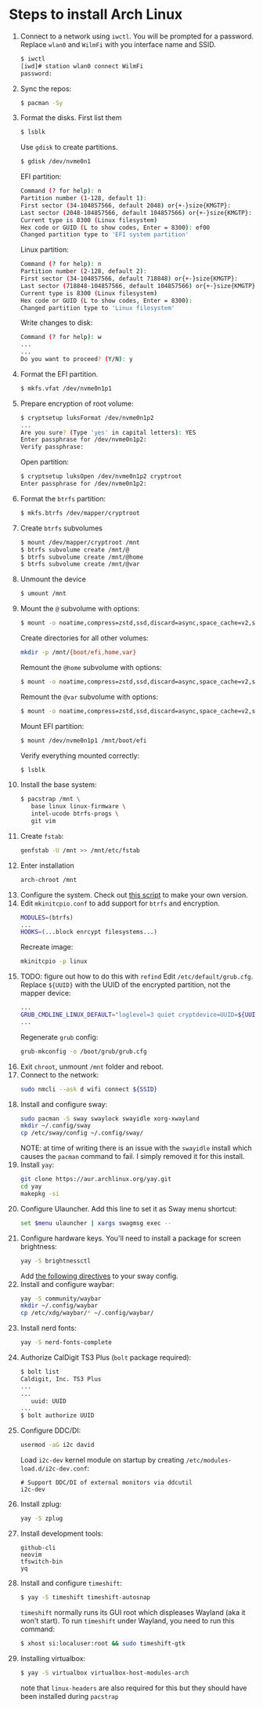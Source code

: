 # Steps to install Arch Linux

1. Connect to a network using `iwctl`. You will be prompted for a password. Replace `wlan0` and `WilmFi` with you interface name and SSID.
   ```bash
   $ iwctl
   [iwd]# station wlan0 connect WilmFi
   password:
   ```
2. Sync the repos:
   ```bash
   $ pacman -Sy
   ```
3. Format the disks. First list them
   ```bash
   $ lsblk
   ```
   Use `gdisk` to create partitions.
   ```bash
   $ gdisk /dev/nvme0n1
   ```
   EFI partition:
   ```bash
   Command (? for help): n
   Partition number (1-128, default 1):
   First sector (34-104857566, default 2048) or{+-}size{KMGTP}:
   Last sector (2048-104857566, default 104857566) or{+-}size{KMGTP}: +350M
   Current type is 8300 (Linux filesystem)
   Hex code or GUID (L to show codes, Enter = 8300): ef00
   Changed partition type to 'EFI system partition'
   ```
   Linux partition:
   ```bash
   Command (? for help): n
   Partition number (2-128, default 2):
   First sector (34-104857566, default 718848) or{+-}size{KMGTP}:
   Last sector (718848-104857566, default 104857566) or{+-}size{KMGTP}:
   Current type is 8300 (Linux filesystem)
   Hex code or GUID (L to show codes, Enter = 8300):
   Changed partition type to 'Linux filesystem'
   ```
   Write changes to disk:
   ```bash
   Command (? for help): w
   ...
   ...
   Do you want to proceed? (Y/N): y
   ```
4. Format the EFI partition.
   ```bash
   $ mkfs.vfat /dev/nvme0n1p1
   ```
5. Prepare encryption of root volume:
   ```bash
   $ cryptsetup luksFormat /dev/nvme0n1p2
   ...
   Are you sure? (Type 'yes' in capital letters): YES
   Enter passphrase for /dev/nvme0n1p2:
   Verify passphrase:
   ```
   Open partition:
   ```bash
   $ cryptsetup luksOpen /dev/nvme0n1p2 cryptroot
   Enter passphrase for /dev/nvme0n1p2:
   ```
6. Format the `btrfs` partition:
   ```bash
   $ mkfs.btrfs /dev/mapper/cryptroot
   ```
7. Create `btrfs` subvolumes
   ```bash
   $ mount /dev/mapper/cryptroot /mnt
   $ btrfs subvolume create /mnt/@
   $ btrfs subvolume create /mnt/@home
   $ btrfs subvolume create /mnt/@var
   ```
8. Unmount the device
   ```bash
   $ umount /mnt
   ```
9. Mount the `@` subvolume with options:
   ```bash
   $ mount -o noatime,compress=zstd,ssd,discard=async,space_cache=v2,subvol=@ /dev/mapper/cryptroot /mnt
   ```
   Create directories for all other volumes:
   ```bash
   mkdir -p /mnt/{boot/efi,home,var}
   ```
   Remount the `@home` subvolume with options:
   ```bash
   $ mount -o noatime,compress=zstd,ssd,discard=async,space_cache=v2,subvol=@home /dev/mapper/cryptroot /mnt/home
   ```
   Remount the `@var` subvolume with options:
   ```bash
   $ mount -o noatime,compress=zstd,ssd,discard=async,space_cache=v2,subvol=@var /dev/mapper/cryptroot /mnt/var
   ```
   Mount EFI partition:
   ```bash
   $ mount /dev/nvme0n1p1 /mnt/boot/efi
   ```
   Verify everything mounted correctly:
   ```bash
   $ lsblk
   ```
10. Install the base system:
    ```bash
    $ pacstrap /mnt \
       base linux linux-firmware \
       intel-ucode btrfs-progs \
       git vim
    ```
11. Create `fstab`:
    ```bash
    genfstab -U /mnt >> /mnt/etc/fstab
    ```
12. Enter installation
    ```bash
    arch-chroot /mnt
    ```
13. Configure the system. Check out [this script](https://gitlab.com/eflinux/arch-basic) to make your own version.
14. Edit `mkinitcpio.conf` to add support for `btrfs` and encryption.
    ```bash
    MODULES=(btrfs)
    ...
    HOOKS=(...block enrcypt filesystems...)
    ```
    Recreate image:
    ```bash
    mkinitcpio -p linux
    ```
15. TODO: figure out how to do this with `refind`
    Edit `/etc/default/grub.cfg`. Replace `${UUID}` with the UUID of the encrypted partition, not the mapper device:
    ```bash
    ...
    GRUB_CMDLINE_LINUX_DEFAULT="loglevel=3 quiet cryptdevice=UUID=${UUID}:cryptroot root=/dev/mapper/cryptroot"
    ...
    ```
    Regenerate `grub` config:
    ```bash
    grub-mkconfig -o /boot/grub/grub.cfg
    ```
16. Exit `chroot`, unmount `/mnt` folder and reboot.
17. Connect to the network:
    ```bash
    sudo nmcli --ask d wifi connect ${SSID}
    ```
18. Install and configure sway:
    ```bash
    sudo pacman -S sway swaylock swayidle xorg-xwayland
    mkdir ~/.config/sway
    cp /etc/sway/config ~/.config/sway/
    ```
    NOTE: at time of writing there is an issue with the `swayidle` install which causes the `pacman` command to fail. I simply removed it for this install.
19. Install `yay`:
    ```bash
    git clone https://aur.archlinux.org/yay.git
    cd yay
    makepkg -si
    ```
20. Configure Ulauncher.
    Add this line to set it as Sway menu shortcut:
    ```bash
    set $menu ulauncher | xargs swagmsg exec --
    ```
21. Configure hardware keys. You'll need to install a package for screen brightness:
    ```bash
    yay -S brightnessctl
    ```
    Add [the following directives](https://wiki.archlinux.org/title/Sway#Custom_keybindings) to your sway config.
22. Install and configure waybar:
    ```bash
    yay -S community/waybar
    mkdir ~/.config/waybar
    cp /etc/xdg/waybar/* ~/.config/waybar/
    ```
23. Install nerd fonts:
    ```bash
    yay -S nerd-fonts-complete
    ```
24. Authorize CalDigit TS3 Plus (`bolt` package required):
    ```bash
    $ bolt list
    Caldigit, Inc. TS3 Plus
    ...
    ...
       uuid: UUID
    ...
    $ bolt authorize UUID
    ```
25. Configure DDC/DI:
    ```bash
    usermod -aG i2c david
    ```
    Load `i2c-dev` kernel module on startup by creating `/etc/modules-load.d/i2c-dev.conf`:
    ```
    # Support DDC/DI of external monitors via ddcutil
    i2c-dev
    ```
26. Install zplug:
    ```bash
    yay -S zplug
    ```
27. Install development tools:
    ```
    github-cli
    neovim
    tfswitch-bin
    yq
    ```
28. Install and configure `timeshift`:
    ```bash
    $ yay -S timeshift timeshift-autosnap
    ```
    `timeshift` normally runs its GUI root which displeases Wayland (aka it won't start). To run `timeshift` under Wayland, you need to run this command:
    ```bash
    $ xhost si:localuser:root && sudo timeshift-gtk
    ```
29. Installing virtualbox:
    ```bash
    $ yay -S virtualbox virtualbox-host-modules-arch
    ```
    note that `linux-headers` are also required for this but they should have been installed during `pacstrap`

